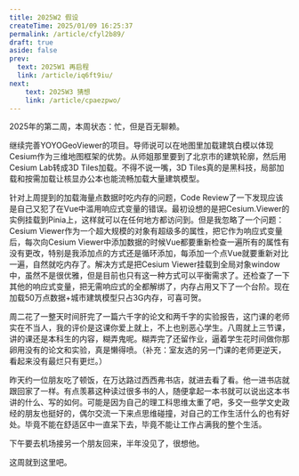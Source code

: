 ```yaml
---
title: 2025W2 假设
createTime: 2025/01/09 16:25:37
permalink: /article/cfyl2b89/
draft: true
aside: false
prev: 
  text: 2025W1 再启程
  link: /article/iq6ft9iu/
next:
    text: 2025W3 猜想
    link: /article/cpaezpwo/
---
```


2025年的第二周，本周状态：忙，但是百无聊赖。

继续完善YOYOGeoViewer的项目。导师说可以在地图里加载建筑白模以体现Cesium作为三维地图框架的优势。从师姐那里要到了北京市的建筑轮廓，然后用Cesium Lab转成3D Tiles加载。不得不说一嘴，3D Tiles真的是黑科技，局部加载和按需加载让核显办公本也能流畅加载大量建筑模型。

针对上周提到的加载海量点数据时吃内存的问题，Code Review了一下发现应该是自己又犯了在Vue中滥用响应式变量的错误。最初设想的是把Cesium.Viewer的实例挂载到Pinia上，这样就可以在任何地方都访问到。但是我忽略了一个问题：Cesium Viewer作为一个超大规模的对象有超级多的属性，把它作为响应式变量后，每次向Cesium Viewer中添加数据的时候Vue都要重新检查一遍所有的属性有没有更改，特别是我添加点的方式还是循环添加，每添加一个点Vue就要重新对比一遍，自然就吃内存了。解决方式是把Cesium Viewer挂载到全局对象window中，虽然不是很优雅，但是目前也只有这一种方式可以平衡需求了。还检查了一下其他的响应式变量，把无需响应式的全都解绑了，内存占用又下了一个台阶。现在加载50万点数据+城市建筑模型只占3G内存，可喜可贺。

周二花了一整天时间肝完了一篇六千字的论文和两千字的实验报告，这门课的老师实在不当人，我的评价是这课你爱上就上，不上也别恶心学生。八周就上三节课，讲的课还是本科生的内容，糊弄鬼呢。糊弄完了还留作业，逼着学生花时间做你那卵用没有的论文和实验，真是懒得喷。（补充：室友选的另一门课的老师更逆天，看起来没有最烂只有更烂。）

昨天约一位朋友吃了顿饭，在万达路过西西弗书店，就进去看了看。他一进书店就跟回家了一样。有点羡慕这种读过很多书的人，随便拿起一本书就可以说出这本书讲的什么、写的如何。可能是因为自己的理工科思维太重了吧，多交一些学文史政经的朋友也挺好的，偶尔交流一下来点思维碰撞，对自己的工作生活什么的也有好处。毕竟不能在舒适区中一直呆下去，毕竟不能让工作占满我的整个生活。

下午要去机场接另一个朋友回来，半年没见了，很想他。

这周就到这里吧。